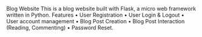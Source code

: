 Blog Website
This is a blog website built with Flask, a micro web framework written in Python.
Features
•
User Registration
•
User Login & Logout
•
User account management
•
Blog Post Creation
•
Blog Post Interaction (Reading, Commenting)
•
Password Reset.
